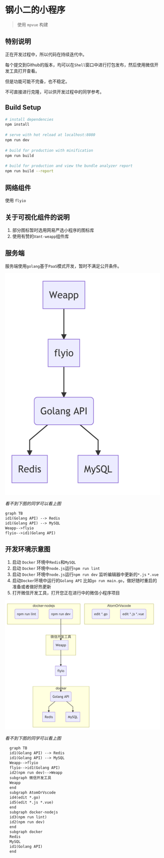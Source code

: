 # 钢小二的小程序

> 使用 `mpvue` 构建

## 特别说明

正在开发过程中，所以代码在持续迭代中。

每个提交到Github的版本，均可以在`Shell`窗口中进行打包发布，然后使用微信开发工具打开查看。

但是功能可能不完备，也不稳定。

不可直接进行克隆，可以供开发过程中的同学参考。

## Build Setup

```bash
# install dependencies
npm install

# serve with hot reload at localhost:8080
npm run dev

# build for production with minification
npm run build

# build for production and view the bundle analyzer report
npm run build --report
```

## 网络组件

使用 `flyio`

## 关于可视化组件的说明

1. 部分图标暂时选用网易严选小程序的图标库
2. 使用有赞的`Vant-weapp`组件库

## 服务端

服务端使用`golang`基于`PaaS`模式开发，暂时不满足公开条件。

![arch.png](./docs/arch.png)

_看不到下图的同学可以看上图_

```mermaid
graph TB
id1(Golang API) --> Redis
id1(Golang API) --> MySQL
Weapp-->flyio
flyio-->id1(Golang API)
```

## 开发环境示意图

1. 启动 `Docker` 环境中`Redis`和`MySQL`
2. 启动 `Docker` 环境中`node.js`运行`npm run lint`
3. 启动 `Docker` 环境中`node.js`运行`npm run dev` 监听编辑器中更新的`*.js` `*.vue`
4. 启动`Docker`环境中运行的`Golang API` 比如`go run main.go`，做好随时重启的准备或者做好热更新
5. 打开微信开发工具，打开您正在进行中的微信小程序项目

![env.png](./docs/env.png)

_看不到下图的同学可以看上图_

```mermaid
  graph TB
  id1(Golang API) --> Redis
  id1(Golang API) --> MySQL
  Weapp-->flyio
  flyio-->id1(Golang API)
  id2(npm run dev)-->Weapp
  subgraph 微信开发工具
  Weapp
  end
  subgraph AtomOrVscode
  id4(edit *.go)
  id5(edit *.js *.vue)
  end
  subgraph docker-nodejs
  id3(npm run lint)
  id2(npm run dev)
  end
  subgraph docker
  Redis
  MySQL
  id1(Golang API)
  end
```
